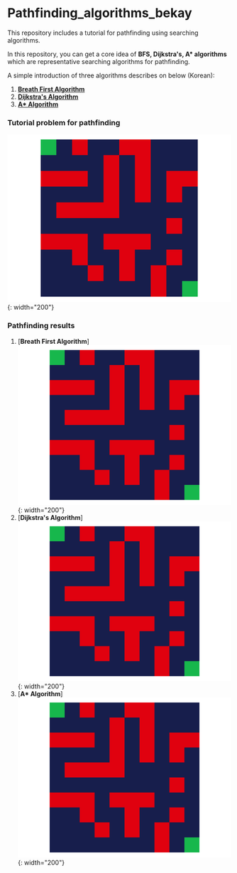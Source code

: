 # Pathfinding_algorithms_bekay

This repository includes a tutorial for pathfinding using searching algorithms.

In this repository, you can get a core idea of **BFS, Dijkstra's, A\* algorithms** which are representative searching algorithms for pathfinding.

A simple introduction of three algorithms describes on below (Korean):
1. [**Breath First Algorithm**](https://bekaykang.github.io/posts/Breath-First-Algorithm/)
2. [**Dijkstra's Algorithm**](https://bekaykang.github.io/posts/dijkstra-algorithm/)
3. [**A\* Algorithm**](https://bekaykang.github.io/posts/Astar-algorithm/)


### Tutorial problem for pathfinding
![Desktop View](/Problem.png){: width="200"}

### Pathfinding results
1. [**Breath First Algorithm**]
![Desktop View](/Result_BFS.gif){: width="200"}
2. [**Dijkstra's Algorithm**]
![Desktop View](/Result_Dijkstra.gif){: width="200"}
3. [**A\* Algorithm**]
![Desktop View](/Result_Astar.gif){: width="200"}